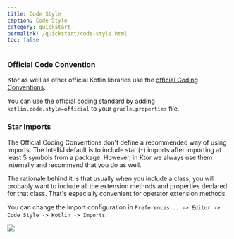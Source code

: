```yaml
---
title: Code Style
caption: Code Style
category: quickstart
permalink: /quickstart/code-style.html
toc: false
---
```


### Official Code Convention

Ktor as well as other official Kotlin libraries use the [official Coding Conventions](https://kotlinlang.org/docs/reference/coding-conventions.html).

You can use the official coding standard by adding `kotlin.code.style=official` to your `gradle.properties` file.

### Star Imports

The Official Coding Conventions don't define a recommended way of using imports.
The IntelliJ default is to include star (`*`) imports after importing at least 5 symbols from a package. However, in Ktor we always use them internally and recommend that you do as well.

The rationale behind it is that usually when you include a class, you will probably want to include all the extension methods and properties declared for that class. That's especially convenient for operator extension methods.

You can change the import configuration in `Preferences... -> Editor -> Code Style -> Kotlin -> Imports`:

![](/quickstart/code-style/code-style-imports.png)
